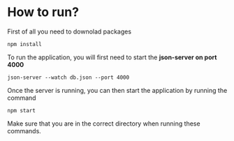 # How to run?
First of all you need to downolad packages
```
npm install
```
To run the application, you will first need to start the **json-server on port 4000**
```
json-server --watch db.json --port 4000
```
Once the server is running, you can then start the application by running the command
```
npm start
```
Make sure that you are in the correct directory when running these commands.
